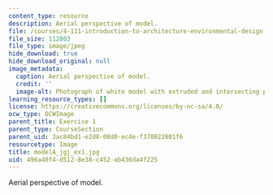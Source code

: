 ```yaml
---
content_type: resource
description: Aerial perspective of model.
file: /courses/4-111-introduction-to-architecture-environmental-design-spring-2014/496a40f4d5128e38c452ab436da4f225_modelA_jgj_ex1.jpg
file_size: 112803
file_type: image/jpeg
hide_download: true
hide_download_original: null
image_metadata:
  caption: Aerial perspective of model.
  credit: ''
  image-alt: Photograph of white model with extruded and intersecting planes.
learning_resource_types: []
license: https://creativecommons.org/licenses/by-nc-sa/4.0/
ocw_type: OCWImage
parent_title: Exercise 1
parent_type: CourseSection
parent_uid: 3ac84bd1-e2d8-08d0-ec4e-f378022801f6
resourcetype: Image
title: modelA_jgj_ex1.jpg
uid: 496a40f4-d512-8e38-c452-ab436da4f225
---
```

Aerial perspective of model.